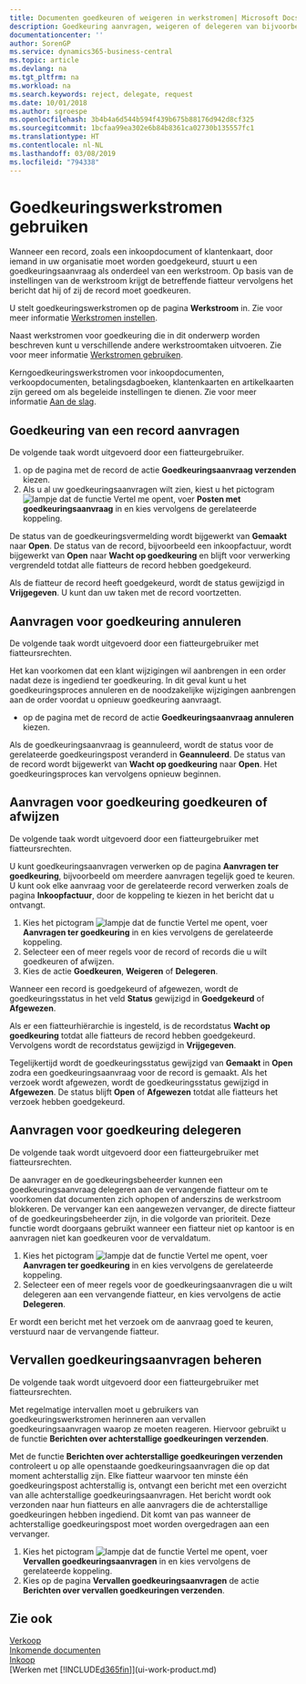```yaml
---
title: Documenten goedkeuren of weigeren in werkstromen| Microsoft Docs
description: Goedkeuring aanvragen, weigeren of delegeren van bijvoorbeeld een inkoop- of verkoopdocument, als onderdeel van een werkstroom.
documentationcenter: ''
author: SorenGP
ms.service: dynamics365-business-central
ms.topic: article
ms.devlang: na
ms.tgt_pltfrm: na
ms.workload: na
ms.search.keywords: reject, delegate, request
ms.date: 10/01/2018
ms.author: sgroespe
ms.openlocfilehash: 3b4b4a6d544b594f439b675b88176d942d8cf325
ms.sourcegitcommit: 1bcfaa99ea302e6b84b8361ca02730b135557fc1
ms.translationtype: HT
ms.contentlocale: nl-NL
ms.lasthandoff: 03/08/2019
ms.locfileid: "794338"
---
```

# <a name="use-approval-workflows"></a>Goedkeuringswerkstromen gebruiken
Wanneer een record, zoals een inkoopdocument of klantenkaart, door iemand in uw organisatie moet worden goedgekeurd, stuurt u een goedkeuringsaanvraag als onderdeel van een werkstroom. Op basis van de instellingen van de werkstroom krijgt de betreffende fiatteur vervolgens het bericht dat hij of zij de record moet goedkeuren.

U stelt goedkeuringswerkstromen op de pagina **Werkstroom** in. Zie voor meer informatie [Werkstromen instellen](across-set-up-workflows.md).

Naast werkstromen voor goedkeuring die in dit onderwerp worden beschreven kunt u verschillende andere werkstroomtaken uitvoeren. Zie voor meer informatie [Werkstromen gebruiken](across-use-workflows.md).

Kerngoedkeuringswerkstromen voor inkoopdocumenten, verkoopdocumenten, betalingsdagboeken, klantenkaarten en artikelkaarten zijn gereed om als begeleide instellingen te dienen. Zie voor meer informatie [Aan de slag](product-get-started.md).

## <a name="to-request-approval-of-a-record"></a>Goedkeuring van een record aanvragen
De volgende taak wordt uitgevoerd door een fiatteurgebruiker.

1. op de pagina met de record de actie **Goedkeuringsaanvraag verzenden** kiezen.
2. Als u al uw goedkeuringsaanvragen wilt zien, kiest u het pictogram ![lampje dat de functie Vertel me opent](media/ui-search/search_small.png "Vertel me wat u wilt doen"), voer **Posten met goedkeuringsaanvraag** in en kies vervolgens de gerelateerde koppeling.  

De status van de goedkeuringsvermelding wordt bijgewerkt van **Gemaakt** naar **Open**. De status van de record, bijvoorbeeld een inkoopfactuur, wordt bijgewerkt van **Open** naar **Wacht op goedkeuring** en blijft voor verwerking vergrendeld totdat alle fiatteurs de record hebben goedgekeurd.

Als de fiatteur de record heeft goedgekeurd, wordt de status gewijzigd in **Vrijgegeven**. U kunt dan uw taken met de record voortzetten.

## <a name="to-cancel-requests-for-approval"></a>Aanvragen voor goedkeuring annuleren
De volgende taak wordt uitgevoerd door een fiatteurgebruiker met fiatteursrechten.

Het kan voorkomen dat een klant wijzigingen wil aanbrengen in een order nadat deze is ingediend ter goedkeuring. In dit geval kunt u het goedkeuringsproces annuleren en de noodzakelijke wijzigingen aanbrengen aan de order voordat u opnieuw goedkeuring aanvraagt.

- op de pagina met de record de actie **Goedkeuringsaanvraag annuleren** kiezen.

Als de goedkeuringsaanvraag is geannuleerd, wordt de status voor de gerelateerde goedkeuringspost veranderd in **Geannuleerd**. De status van de record wordt bijgewerkt van **Wacht op goedkeuring** naar **Open**. Het goedkeuringsproces kan vervolgens opnieuw beginnen.

## <a name="to-approve-or-reject-requests-for-approval"></a>Aanvragen voor goedkeuring goedkeuren of afwijzen
De volgende taak wordt uitgevoerd door een fiatteurgebruiker met fiatteursrechten.

U kunt goedkeuringsaanvragen verwerken op de pagina **Aanvragen ter goedkeuring**, bijvoorbeeld om meerdere aanvragen tegelijk goed te keuren. U kunt ook elke aanvraag voor de gerelateerde record verwerken zoals de pagina **Inkoopfactuur**, door de koppeling te kiezen in het bericht dat u ontvangt.

1. Kies het pictogram ![lampje dat de functie Vertel me opent](media/ui-search/search_small.png "Vertel me wat u wilt doen"), voer **Aanvragen ter goedkeuring** in en kies vervolgens de gerelateerde koppeling.
2. Selecteer een of meer regels voor de record of records die u wilt goedkeuren of afwijzen.
3. Kies de actie **Goedkeuren**, **Weigeren** of **Delegeren**.

Wanneer een record is goedgekeurd of afgewezen, wordt de goedkeuringsstatus in het veld **Status** gewijzigd in **Goedgekeurd** of **Afgewezen**.

Als er een fiatteurhiërarchie is ingesteld, is de recordstatus **Wacht op goedkeuring** totdat alle fiatteurs de record hebben goedgekeurd. Vervolgens wordt de recordstatus gewijzigd in **Vrijgegeven**.

Tegelijkertijd wordt de goedkeuringsstatus gewijzigd van **Gemaakt** in **Open** zodra een goedkeuringsaanvraag voor de record is gemaakt. Als het verzoek wordt afgewezen, wordt de goedkeuringsstatus gewijzigd in **Afgewezen**. De status blijft **Open** of **Afgewezen** totdat alle fiatteurs het verzoek hebben goedgekeurd.

## <a name="to-delegate-requests-for-approval"></a>Aanvragen voor goedkeuring delegeren
De volgende taak wordt uitgevoerd door een fiatteurgebruiker met fiatteursrechten.

De aanvrager en de goedkeuringsbeheerder kunnen een goedkeuringsaanvraag delegeren aan de vervangende fiatteur om te voorkomen dat documenten zich ophopen of anderszins de werkstroom blokkeren. De vervanger kan een aangewezen vervanger, de directe fiatteur of de goedkeuringsbeheerder zijn, in die volgorde van prioriteit. Deze functie wordt doorgaans gebruikt wanneer een fiatteur niet op kantoor is en aanvragen niet kan goedkeuren voor de vervaldatum.

1. Kies het pictogram ![lampje dat de functie Vertel me opent](media/ui-search/search_small.png "Vertel me wat u wilt doen"), voer **Aanvragen ter goedkeuring** in en kies vervolgens de gerelateerde koppeling.
2. Selecteer een of meer regels voor de goedkeuringsaanvragen die u wilt delegeren aan een vervangende fiatteur, en kies vervolgens de actie **Delegeren**.

Er wordt een bericht met het verzoek om de aanvraag goed te keuren, verstuurd naar de vervangende fiatteur.

## <a name="to-manage-overdue-approval-requests"></a>Vervallen goedkeuringsaanvragen beheren
De volgende taak wordt uitgevoerd door een fiatteurgebruiker met fiatteursrechten.

Met regelmatige intervallen moet u gebruikers van goedkeuringswerkstromen herinneren aan vervallen goedkeuringsaanvragen waarop ze moeten reageren. Hiervoor gebruikt u de functie **Berichten over achterstallige goedkeuringen verzenden**.

Met de functie **Berichten over achterstallige goedkeuringen verzenden** controleert u op alle openstaande goedkeuringsaanvragen die op dat moment achterstallig zijn. Elke fiatteur waarvoor ten minste één goedkeuringspost achterstallig is, ontvangt een bericht met een overzicht van alle achterstallige goedkeuringsaanvragen. Het bericht wordt ook verzonden naar hun fiatteurs en alle aanvragers die de achterstallige goedkeuringen hebben ingediend. Dit komt van pas wanneer de achterstallige goedkeuringspost moet worden overgedragen aan een vervanger.

1. Kies het pictogram ![lampje dat de functie Vertel me opent](media/ui-search/search_small.png "Vertel me wat u wilt doen"), voer **Vervallen goedkeuringsaanvragen** in en kies vervolgens de gerelateerde koppeling.
2. Kies op de pagina **Vervallen goedkeuringsaanvragen** de actie **Berichten over vervallen goedkeuringen verzenden**.

## <a name="see-also"></a>Zie ook
[Verkoop](sales-manage-sales.md)    
[Inkomende documenten](across-income-documents.md)  
[Inkoop](purchasing-manage-purchasing.md)  
[Werken met [!INCLUDE[d365fin](includes/d365fin_md.md)]](ui-work-product.md)
